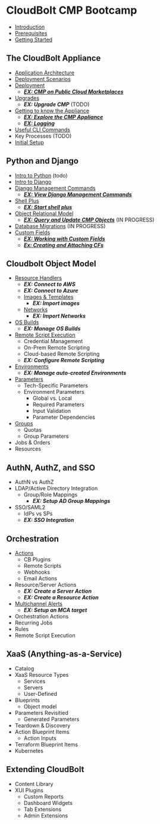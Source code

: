 # CloudBolt CMP Bootcamp

* [Introduction](introduction.md)
* [Prerequisites](prerequisites.md)
* [Getting Started](getting_started.md)

## The CloudBolt Appliance
- [Application Architecture](appliance/architecture.md)
- [Deployment Scenarios](appliance/deployment-arch.md)
- [Deployment](appliance/deployment.md)
  - ***[EX: CMP on Public Cloud Marketplaces](exercises/marketplaces.md)***
- [Upgrades](appliance/upgrades.md)
  - ***EX: Upgrade CMP*** (TODO)
- [Getting to know the Appliance](appliance/gettingtoknow.md)
  - ***[EX: Explore the CMP Appliance](exercises/explore_appliance.md)***
  - ***[EX: Logging](exercises/logging.md)***
- [Useful CLI Commands](appliance/cli_commands.md)
- Key Processes (TODO)
- [Initial Setup](appliance/initial_setup.md)


## Python and Django
- [Intro to Python](python_django/python_intro.md) (todo)
- [Intro to Django](python_django/django_intro.md)
- [Django Management Commands](python_django/commands.md)
  - ***[EX: View Django Management Commands](exercises/commands.md)***
- [Shell Plus](python_django/shell_plus.md)
  - ***[EX: Start shell plus](exercises/shell_plus.md)***
- [Object Relational Model](python_django/orm.md)
  - ***[EX: Query and Update CMP Objects](exercises/models.md)*** (IN PROGRESS)
- [Database Migrations](python_django/migrations.md) (IN PROGRESS)
- [Custom Fields](python_django/custom_fields.md)
  - ***[EX: Working with Custom Fields](exercises/accessing_cfs.md)***
  - ***[Ex: Creating and Attaching CFs](exercises/creating_cfs.md)***


## Cloudbolt Object Model

- [Resource Handlers](cb_model/resourcehandlers.md)
  - ***EX: Connect to AWS***
  - ***EX: Connect to Azure***
  - [Images & Templates](cb_model/images_templates.md)
    - ***EX: Import images***
  - [Networks](cb_model/networks.md)
    - ***EX: Import Networks***
- [OS Builds](cb_model/osbuilds.md)
  - ***EX: Manage OS Builds***
- [Remote Script Execution](cb_model/remote_scripts.md)
  - Credential Management
  - On-Prem Remote Scripting
  - Cloud-based Remote Scripting
  - ***EX: Configure Remote Scripting***
- [Environments](cb_model/environments.md)
  - ***EX: Manage auto-created Environments***
- [Parameters](cb_model/parameters.md)
  - Tech-Specific Parameters
  - Environment Parameters
    - Global vs. Local
    - Required Parameters
    - Input Validation
    - Parameter Dependencies
- [Groups](cb_model/groups.md)
  - Quotas
  - Group Parameters
- Jobs & Orders
- Resources

## AuthN, AuthZ, and SSO

- AuthN vs AuthZ
- LDAP/Active Directory Integration
  - Group/Role Mappings
    - ***EX: Setup AD Group Mappings***
- SSO/SAML2
  - IdPs vs SPs
  - ***EX: SSO Integration***

## Orchestration

- [Actions](orchestration/actions.md)
    - CB Plugins
    - Remote Scripts
    - Webhooks
    - Email Actions
- Resource/Server Actions
  - ***EX: Create a Server Action***
  - ***EX: Create a Resource Action***
- [Multichannel Alerts](orchestration/mca.md)
  - ***EX: Setup an MCA target***
- Orchestration Actions
- Recurring Jobs
- Rules
- Remote Script Execution

## XaaS (Anything-as-a-Service)
- Catalog
- XaaS Resource Types
  - Services
  - Servers
  - User-Defined
- Blueprints
  - Object model
- Parameters Revisitied
  - Generated Parameters
- Teardown & Discovery
- Action Blueprint Items
  - Action Inputs
- Terraform Blueprint Items
- Kubernetes

## Extending CloudBolt
- Content Library
- XUI Plugins
  - Custom Reports
  - Dashboard Widgets
  - Tab Extensions
  - Admin Extensions


